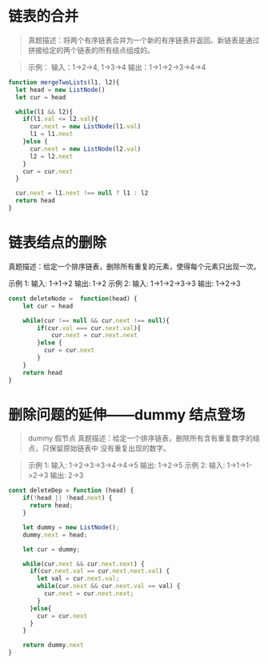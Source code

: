 # 链表的合并
>真题描述：将两个有序链表合并为一个新的有序链表并返回。新链表是通过拼接给定的两个链表的所有结点组成的。 

>示例： 输入：1->2->4, 1->3->4 输出：1->1->2->3->4->4


```js
function mergeTwoLists(l1, l2){
  let head = new ListNode()
  let cur = head

  while(l1 && l2){
    if(l1.val <= l2.val){
      cur.next = new ListNode(l1.val)
      l1 = l1.next
    }else {
      cur.next = new ListNode(l2.val)
      l2 = l2.next
    }
    cur = cur.next
  }

  cur.next = l1.next !== null ? l1 : l2
  return head
}
```

# 链表结点的删除
真题描述：给定一个排序链表，删除所有重复的元素，使得每个元素只出现一次。

示例 1:
输入: 1->1->2
输出: 1->2
示例 2:
输入: 1->1->2->3->3
输出: 1->2->3

```js
const deleteNode =  function(head) {
    let cur = head

    while(cur !== null && cur.next !== null){
        if(cur.val === cur.next.val){
            cur.next = cur.next.next
        }else {
          cur = cur.next
        }   
    }
    return head
}

```

# 删除问题的延伸——dummy 结点登场
>dummy 假节点
>真题描述：给定一个排序链表，删除所有含有重复数字的结点，只保留原始链表中 没有重复出现的数字。

>示例 1:
输入: 1->2->3->3->4->4->5
输出: 1->2->5
示例 2:
输入: 1->1->1->2->3
输出: 2->3

```js
const deleteDep = function (head) {
    if(!head || !head.next) {
      return head;
    }

    let dummy = new ListNode();
    dummy.next = head;

    let cur = dummy;

    while(cur.next && cur.next.next) {
      if(cur.next.val == cur.next.next.val) {
        let val = cur.next.val;
        while(cur.next && cur.next.val == val) {
          cur.next = cur.next.next;
        }
      }else{
        cur = cur.next
      }
    }

    return dummy.next
}
```